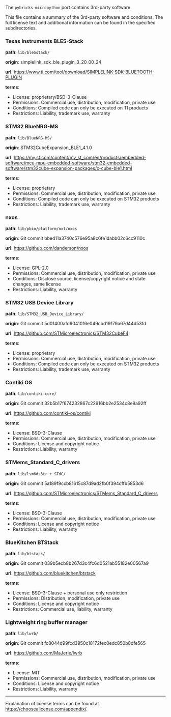 The `pybricks-micropython` port contains 3rd-party software.

This file contains a summary of the 3rd-party software and conditions. The full
license text and additional information can be found in the specified
subdirectories.


### Texas Instruments BLE5-Stack

**path**: `lib/ble5stack/`

**origin**: simplelink_sdk_ble_plugin_3_20_00_24

**url**: https://www.ti.com/tool/download/SIMPLELINK-SDK-BLUETOOTH-PLUGIN

**terms**:
- License: proprietary/BSD-3-Clause
- Permissions: Commercial use, distribution, modification, private use
- Conditions: Compiled code can only be executed on TI products
- Restrictions: Liability, trademark use, warranty


### STM32 BlueNRG-MS

**path**: `lib/BlueNRG-MS/`

**origin**: STM32CubeExpansion_BLE1_4.1.0

**url**: https://my.st.com/content/my_st_com/en/products/embedded-software/mcu-mpu-embedded-software/stm32-embedded-software/stm32cube-expansion-packages/x-cube-ble1.html

**terms**:
- License: proprietary
- Permissions: Commercial use, distribution, modification, private use
- Conditions: Compiled code can only be executed on STM32 products
- Restrictions: Liability, trademark use, warranty

### nxos

**path**: `lib/pbio/platform/nxt/nxos`

**origin**: Git commit bbed11a3740c576e95a8c6fe1dabb02c6cc9110c

**url**: https://github.com/danderson/nxos

**terms**:
- License: GPL-2.0
- Permissions: Commercial use, distribution, modification, private use
- Conditions: Disclose source, license/copyright notice and state changes, same license
- Restrictions: Liability, warranty


### STM32 USB Device Library

**path**: `lib/STM32_USB_Device_Library/`

**origin**: Git commit 5d01400afd60410f6e049cbd19179a67d44d53fd

**url**: https://github.com/STMicroelectronics/STM32CubeF4

**terms**:
- License: proprietary
- Permissions: Commercial use, distribution, modification, private use
- Conditions: Compiled code can only be executed on STM32 products
- Restrictions: Liability, trademark use, warranty


### Contiki OS

**path**: `lib/contiki-core/`

**origin**: Git commit 32b5b17f674232867c22916bb2e2534c8e9a92ff

**url**: https://github.com/contiki-os/contiki

**terms**:
- License: BSD-3-Clause
- Permissions: Commercial use, distribution, modification, private use
- Conditions: License and copyright notice
- Restrictions: Liability, warranty


### STMems_Standard_C_drivers

**path**: `lib/lsm6ds3tr_c_STdC/`

**origin**: Git commit 5a189f9ccb81615c87d9ad2fb0f394cffb5853d6

**url**: https://github.com/STMicroelectronics/STMems_Standard_C_drivers

**terms**:
- License: BSD-3-Clause
- Permissions: Commercial use, distribution, modification, private use
- Conditions: License and copyright notice
- Restrictions: Liability, warranty


### BlueKitchen BTStack

**path**: `lib/btstack/`

**origin**: Git commit 039b5ecb8b267d3c4fc6d0521ab55182e00567a9

**url**: https://github.com/bluekitchen/btstack

**terms**:
- License: BSD-3-Clause + personal use only restriction
- Permissions: Distribution, modification, private use
- Conditions: License and copyright notice
- Restrictions: Commercial use, liability, warranty

### Lightweight ring buffer manager

**path**: `lib/lwrb/`

**origin**: Git commit fc8044d99fcd3950c18172fec0edc850b8dfe565

**url**: https://github.com/MaJerle/lwrb

**terms**:
- License: MIT
- Permissions: Commercial use, distribution, modification, private use
- Conditions: License and copyright notice
- Restrictions: Liability, warranty

---

Explanation of license terms can be found at <https://choosealicense.com/appendix/>.

